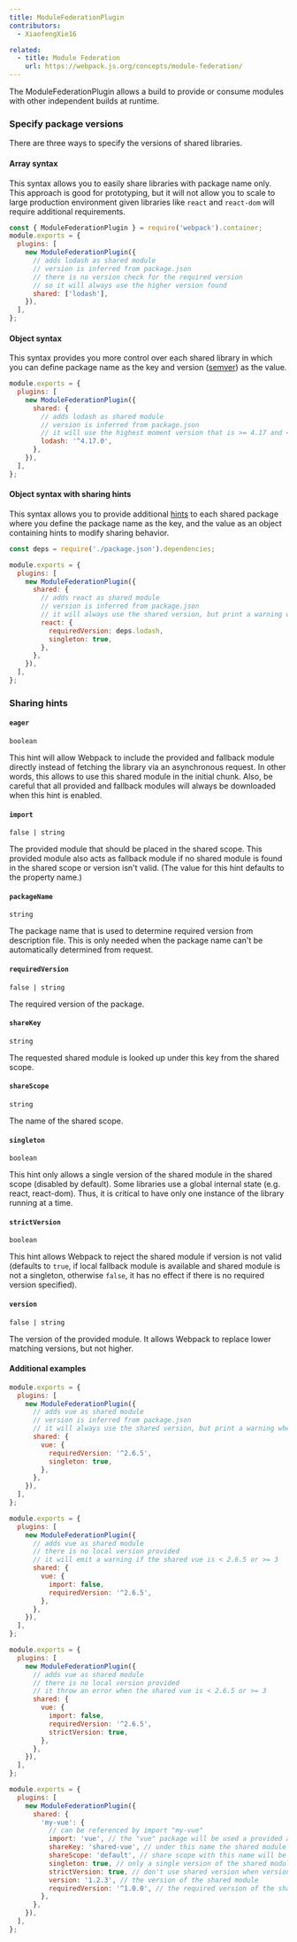 ```yaml
---
title: ModuleFederationPlugin
contributors:
  - XiaofengXie16

related:
  - title: Module Federation
    url: https://webpack.js.org/concepts/module-federation/
---
```


The ModuleFederationPlugin allows a build to provide or consume modules with other independent builds at runtime.

### Specify package versions

There are three ways to specify the versions of shared libraries.

#### Array syntax

This syntax allows you to easily share libraries with package name only. This approach is good for prototyping, but it will not allow you to scale to large production environment given libraries like `react` and `react-dom` will require additional requirements.

```js
const { ModuleFederationPlugin } = require('webpack').container;
module.exports = {
  plugins: [
    new ModuleFederationPlugin({
      // adds lodash as shared module
      // version is inferred from package.json
      // there is no version check for the required version
      // so it will always use the higher version found
      shared: ['lodash'],
    }),
  ],
};
```

#### Object syntax

This syntax provides you more control over each shared library in which you can define package name as the key and version ([semver](https://semver.org/)) as the value.

```js
module.exports = {
  plugins: [
    new ModuleFederationPlugin({
      shared: {
        // adds lodash as shared module
        // version is inferred from package.json
        // it will use the highest moment version that is >= 4.17 and < 5
        lodash: '^4.17.0',
      },
    }),
  ],
};
```

#### Object syntax with sharing hints

This syntax allows you to provide additional [hints](#sharing-hints) to each shared package where you define the package name as the key, and the value as an object containing hints to modify sharing behavior.

```js
const deps = require('./package.json').dependencies;

module.exports = {
  plugins: [
    new ModuleFederationPlugin({
      shared: {
        // adds react as shared module
        // version is inferred from package.json
        // it will always use the shared version, but print a warning when the shared lodash is < 4.17 or >= 5
        react: {
          requiredVersion: deps.lodash,
          singleton: true,
        },
      },
    }),
  ],
};
```

### Sharing hints

#### **`eager`**

`boolean`

This hint will allow Webpack to include the provided and fallback module directly instead of fetching the library via an asynchronous request. In other words, this allows to use this shared module in the initial chunk. Also, be careful that all provided and fallback modules will always be downloaded when this hint is enabled.

#### **`import`**

`false | string`

The provided module that should be placed in the shared scope. This provided module also acts as fallback module if no shared module is found in the shared scope or version isn't valid. (The value for this hint defaults to the property name.)

#### **`packageName`**

`string`

The package name that is used to determine required version from description file. This is only needed when the package name can't be automatically determined from request.

#### **`requiredVersion`**

`false | string`

The required version of the package.

#### **`shareKey`**

`string`

The requested shared module is looked up under this key from the shared scope.

#### **`shareScope`**

`string`

The name of the shared scope.

#### **`singleton`**

`boolean`

This hint only allows a single version of the shared module in the shared scope (disabled by default). Some libraries use a global internal state (e.g. react, react-dom). Thus, it is critical to have only one instance of the library running at a time.

#### **`strictVersion`**

`boolean`

This hint allows Webpack to reject the shared module if version is not valid (defaults to `true`, if local fallback module is available and shared module is not a singleton, otherwise `false`, it has no effect if there is no required version specified).

#### **`version`**

`false | string`

The version of the provided module. It allows Webpack to replace lower matching versions, but not higher.

#### **Additional examples**

```js
module.exports = {
  plugins: [
    new ModuleFederationPlugin({
      // adds vue as shared module
      // version is inferred from package.json
      // it will always use the shared version, but print a warning when the shared vue is < 2.6.5 or >= 3
      shared: {
        vue: {
          requiredVersion: '^2.6.5',
          singleton: true,
        },
      },
    }),
  ],
};
```

```js
module.exports = {
  plugins: [
    new ModuleFederationPlugin({
      // adds vue as shared module
      // there is no local version provided
      // it will emit a warning if the shared vue is < 2.6.5 or >= 3
      shared: {
        vue: {
          import: false,
          requiredVersion: '^2.6.5',
        },
      },
    }),
  ],
};
```

```js
module.exports = {
  plugins: [
    new ModuleFederationPlugin({
      // adds vue as shared module
      // there is no local version provided
      // it throw an error when the shared vue is < 2.6.5 or >= 3
      shared: {
        vue: {
          import: false,
          requiredVersion: '^2.6.5',
          strictVersion: true,
        },
      },
    }),
  ],
};
```

```js
module.exports = {
  plugins: [
    new ModuleFederationPlugin({
      shared: {
        'my-vue': {
          // can be referenced by import "my-vue"
          import: 'vue', // the "vue" package will be used a provided and fallback module
          shareKey: 'shared-vue', // under this name the shared module will be placed in the share scope
          shareScope: 'default', // share scope with this name will be used
          singleton: true, // only a single version of the shared module is allowed
          strictVersion: true, // don't use shared version when version isn't valid. Singleton or modules without fallback will throw, otherwise fallback is used
          version: '1.2.3', // the version of the shared module
          requiredVersion: '^1.0.0', // the required version of the shared module
        },
      },
    }),
  ],
};
```
